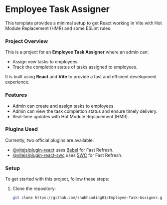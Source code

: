 #  Employee Task Assigner

This template provides a minimal setup to get React working in Vite with Hot Module Replacement (HMR) and some ESLint rules.

### Project Overview

This is a project for an **Employee Task Assigner** where an admin can:

- Assign new tasks to employees.
- Track the completion status of tasks assigned to employees.

It is built using **React** and **Vite** to provide a fast and efficient development experience.

### Features

- Admin can create and assign tasks to employees.
- Admin can view the task completion status and ensure timely delivery.
- Real-time updates with Hot Module Replacement (HMR).

### Plugins Used

Currently, two official plugins are available:

- [@vitejs/plugin-react](https://github.com/vitejs/vite-plugin-react/blob/main/packages/plugin-react/README.md) uses [Babel](https://babeljs.io/) for Fast Refresh.
- [@vitejs/plugin-react-swc](https://github.com/vitejs/vite-plugin-react-swc) uses [SWC](https://swc.rs/) for Fast Refresh.

### Setup

To get started with this project, follow these steps:

1. Clone the repository:

   ```bash
   git clone https://github.com/shubhcoding01/Employee-Task-Assigner.git
